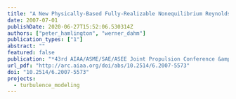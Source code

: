 ```yaml
---
title: "A New Physically-Based Fully-Realizable Nonequilibrium Reynolds Stress Closure for Turbulence RANS Modeling"
date: 2007-07-01
publishDate: 2020-06-27T15:52:06.530314Z
authors: ["peter_hamlington", "werner_dahm"]
publication_types: ["1"]
abstract: ""
featured: false
publication: "*43rd AIAA/ASME/SAE/ASEE Joint Propulsion Conference &amp; Exhibit*"
url_pdf: "http://arc.aiaa.org/doi/abs/10.2514/6.2007-5573"
doi: "10.2514/6.2007-5573"
projects:
  - turbulence_modeling
---
```


